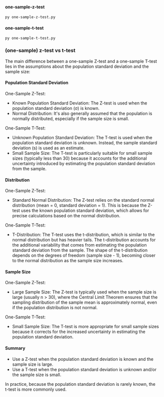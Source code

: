 #### one-sample-z-test
```
py one-sample-z-test.py
```
#### one-sample-t-test
```
py one-sample-t-test.py
```
### (one-sample) z-test vs t-test 
The main difference between a one-sample Z-test and a one-sample T-test lies in the assumptions about the population standard deviation and the sample size:
#### Population Standard Deviation
One-Sample Z-Test:
- Known Population Standard Deviation: The Z-test is used when the population standard deviation (σ) is known.
- Normal Distribution: It's also generally assumed that the population is normally distributed, especially if the sample size is small.

One-Sample T-Test:
- Unknown Population Standard Deviation: The T-test is used when the population standard deviation is unknown. Instead, the sample standard deviation (s) is used as an estimate.
- Small Sample Size: The T-test is particularly suitable for small sample sizes (typically less than 30) because it accounts for the additional uncertainty introduced by estimating the population standard deviation from the sample.
#### Distribution
One-Sample Z-Test:
- Standard Normal Distribution: The Z-test relies on the standard normal distribution (mean = 0, standard deviation = 1). This is because the Z-test uses the known population standard deviation, which allows for precise calculations based on the normal distribution.

One-Sample T-Test:
- T-Distribution: The T-test uses the t-distribution, which is similar to the normal distribution but has heavier tails. The t-distribution accounts for the additional variability that comes from estimating the population standard deviation from the sample. The shape of the t-distribution depends on the degrees of freedom (sample size - 1), becoming closer to the normal distribution as the sample size increases.
#### Sample Size
One-Sample Z-Test:
- Large Sample Size: The Z-test is typically used when the sample size is large (usually n > 30), where the Central Limit Theorem ensures that the sampling distribution of the sample mean is approximately normal, even if the population distribution is not normal.

One-Sample T-Test:
- Small Sample Size: The T-test is more appropriate for small sample sizes because it corrects for the increased uncertainty in estimating the population standard deviation.
#### Summary
- Use a Z-test when the population standard deviation is known and the sample size is large.
- Use a T-test when the population standard deviation is unknown and/or the sample size is small.

In practice, because the population standard deviation is rarely known, the t-test is more commonly used.
